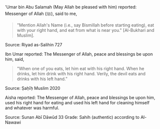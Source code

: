 'Umar bin Abu Salamah (May Allah be pleased with him) reported: Messenger of Allah (ﷺ), said to me,

>"Mention Allah's Name (i.e., say Bismillah before starting eating), eat with your right hand, and eat from what is near you." [Al-Bukhari and Muslim].

Source: Riyad as-Salihin 727

Ibn Umar reported: The Messenger of Allah, peace and blessings be upon him, said,

>"When one of you eats, let him eat with his right hand. When he drinks, let him drink with his right hand. Verily, the devil eats and drinks with his left hand.”

Source: Ṣaḥīḥ Muslim 2020

Aisha reported: The Messenger of Allah, peace and blessings be upon him, used his right hand for eating and used his left hand for cleaning himself and whatever was harmful.

Source: Sunan Abī Dāwūd 33
Grade: Sahih (authentic) according to Al-Nawawi
